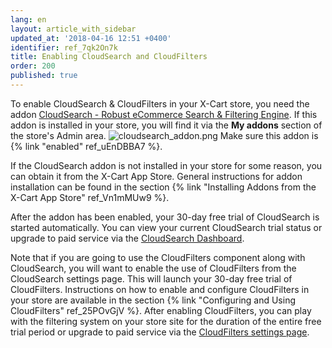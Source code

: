 ```yaml
---
lang: en
layout: article_with_sidebar
updated_at: '2018-04-16 12:51 +0400'
identifier: ref_7qk2On7k
title: Enabling CloudSearch and CloudFilters
order: 200
published: true
---
```

To enable CloudSearch & CloudFilters in your X-Cart store, you need the addon [CloudSearch - Robust eCommerce Search & Filtering Engine](https://market.x-cart.com/addons/cloudsearch.html). If this addon is installed in your store, you will find it via the **My addons** section of the store's Admin area.
![cloudsearch_addon.png]({{site.baseurl}}/attachments/ref_7qk2On7k/cloudsearch_addon.png)
Make sure this addon is {% link "enabled" ref_uEnDBBA7 %}. 

If the CloudSearch addon is not installed in your store for some reason, you can obtain it from the X-Cart App Store. General instructions for addon installation can be found in the section {% link "Installing Addons from the X-Cart App Store" ref_Vn1mMUw9 %}.

After the addon has been enabled, your 30-day free trial of CloudSearch is started automatically. You can view your current CloudSearch trial status or upgrade to paid service via the [CloudSearch Dashboard](https://kb.x-cart.com/modules/cloudsearch/understanding_cloudsearch.html#cloudsearch-dashboard).

Note that if you are going to use the CloudFilters component along with CloudSearch, you will want to enable the use of CloudFilters from the CloudSearch settings page. This will launch your 30-day free trial of CloudFilters. Instructions on how to enable and configure CloudFilters in your store are available in the section {% link "Configuring and Using CloudFilters" ref_25POvGjV %}. After enabling CloudFilters, you can play with the filtering system on your store site for the duration of the entire free trial period or upgrade to paid service via the [CloudFilters settings page](https://kb.x-cart.com/modules/cloudsearch/cloudfilters.html#cloudfilters-dashboard).
